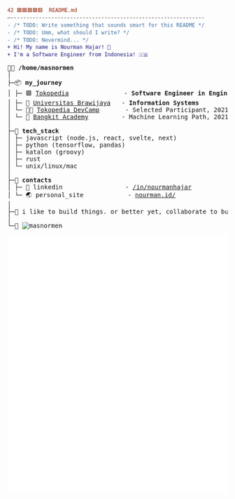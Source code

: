 ```diff
42 🟩🟩🟩🟩🟥  README.md 
–--------------------------------------------------------------
- /* TODO: Write something that sounds smart for this README */
- /* TODO: Umm, what should I write? */
- /* TODO: Nevermind... */
+ Hi! My name is Nourman Hajar! 👋
+ I'm a Software Engineer from Indonesia! 🇮🇩
```

<pre>
👨‍💻 <b>/home/masnormen</b>
│
├─📦 <b>my_journey</b>
│ ├─ 🟩 <a href="https://www.tokopedia.com/">Tokopedia</a>               - <b>Software Engineer in Engineering Productivity</b>
│ ├─ 🏫 <a href="https://ub.ac.id">Universitas Brawijaya</a>   - <b>Information Systems</b>
│ └─ 👨‍🏫 <a href="https://academy.tokopedia.com/events/dev-camp/">Tokopedia DevCamp</a>       - Selected Participant, 2021
│ └─ 🛑 <a href="https://bangkit.academy/">Bangkit Academy</a>         - Machine Learning Path, 2021
│
├─🌟 <b>tech_stack</b>
│ ├─ javascript (node.js, react, svelte, next)
│ ├─ python (tensorflow, pandas)
│ ├─ katalon (groovy)
│ ├─ rust
│ └─ unix/linux/mac
│
├─🤙 <b>contacts</b>
│ ├─ 🛄 linkedin                 - <a href="https://www.linkedin.com/in/nourmanhajar/">/in/nourmanhajar</a>
│ └─ 🌏 personal_site            - <a href="https://nourman.id">nourman.id/</a>
│ 
├─🥰 i like to build things. or better yet, collaborate to build things
│ 
└─👀 <img height="15px" src="https://komarev.com/ghpvc/?username=masnormen" alt="masnormen">
</pre>

<p align="center">
  <a href="https://github.com/masnormen">
    <img align="left" src="https://github.com/masnormen/ghstat/blob/master/generated/languages.svg" />
  </a>
  <a href="https://github.com/masnormen">
    <img align="right" src="https://github.com/masnormen/ghstat/blob/master/generated/overview.svg" />
  </a>
</p>
